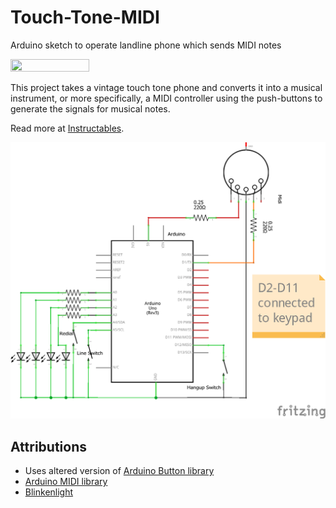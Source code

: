 # Touch-Tone-MIDI
Arduino sketch to operate landline phone which sends MIDI notes

<img src="https://user-images.githubusercontent.com/594689/187053527-3de113eb-c90a-4948-b1c2-8e979b0122a7.JPG" width=50% height=50%>

This project takes a vintage touch tone phone and converts it into a musical instrument, or more specifically, a MIDI controller using the push-buttons to generate the signals for musical notes.

Read more at [Instructables](https://www.instructables.com/Touch-Tone-MIDI-Phone/).

![Schematic](https://github.com/poprhythm/Touch-Tone-Midi/blob/main/Schematic.png)

## Attributions

* Uses altered version of [Arduino Button library](https://github.com/madleech/Button)
* [Arduino MIDI library](https://github.com/FortySevenEffects/arduino_midi_library)
* [Blinkenlight](https://github.com/tfeldmann/Arduino-Blinkenlight)

